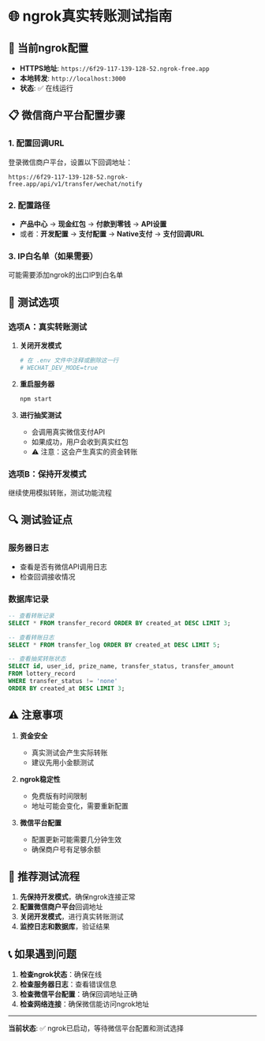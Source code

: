 # 🌐 ngrok真实转账测试指南

## 🎯 **当前ngrok配置**
- **HTTPS地址**: `https://6f29-117-139-128-52.ngrok-free.app`
- **本地转发**: `http://localhost:3000`
- **状态**: ✅ 在线运行

## 📋 **微信商户平台配置步骤**

### 1. 配置回调URL
登录微信商户平台，设置以下回调地址：
```
https://6f29-117-139-128-52.ngrok-free.app/api/v1/transfer/wechat/notify
```

### 2. 配置路径
- **产品中心** → **现金红包** → **付款到零钱** → **API设置**
- 或者：**开发配置** → **支付配置** → **Native支付** → **支付回调URL**

### 3. IP白名单（如果需要）
可能需要添加ngrok的出口IP到白名单

## 🚀 **测试选项**

### 选项A：真实转账测试
1. **关闭开发模式**
   ```bash
   # 在 .env 文件中注释或删除这一行
   # WECHAT_DEV_MODE=true
   ```

2. **重启服务器**
   ```bash
   npm start
   ```

3. **进行抽奖测试**
   - 会调用真实微信支付API
   - 如果成功，用户会收到真实红包
   - ⚠️ 注意：这会产生真实的资金转账

### 选项B：保持开发模式
继续使用模拟转账，测试功能流程

## 🔍 **测试验证点**

### 服务器日志
- 查看是否有微信API调用日志
- 检查回调接收情况

### 数据库记录
```sql
-- 查看转账记录
SELECT * FROM transfer_record ORDER BY created_at DESC LIMIT 3;

-- 查看转账日志  
SELECT * FROM transfer_log ORDER BY created_at DESC LIMIT 5;

-- 查看抽奖转账状态
SELECT id, user_id, prize_name, transfer_status, transfer_amount 
FROM lottery_record 
WHERE transfer_status != 'none' 
ORDER BY created_at DESC LIMIT 3;
```

## ⚠️ **注意事项**

1. **资金安全**
   - 真实测试会产生实际转账
   - 建议先用小金额测试

2. **ngrok稳定性**
   - 免费版有时间限制
   - 地址可能会变化，需要重新配置

3. **微信平台配置**
   - 配置更新可能需要几分钟生效
   - 确保商户号有足够余额

## 🎯 **推荐测试流程**

1. **先保持开发模式**，确保ngrok连接正常
2. **配置微信商户平台**回调地址  
3. **关闭开发模式**，进行真实转账测试
4. **监控日志和数据库**，验证结果

## 📞 **如果遇到问题**

1. **检查ngrok状态**：确保在线
2. **检查服务器日志**：查看错误信息
3. **检查微信平台配置**：确保回调地址正确
4. **检查网络连接**：确保微信能访问ngrok地址

---

**当前状态**: ✅ ngrok已启动，等待微信平台配置和测试选择 